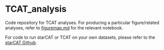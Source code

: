 # TCAT_analysis
Code repository for TCAT analyses. For producing a particular figure/related analyses, refer to [figuremap.md](./figuremap.md) for the relevant notebook. 

For code to run starCAT or TCAT on your own datasets, please refer to the [starCAT Github](https://github.com/immunogenomics/starCAT).
